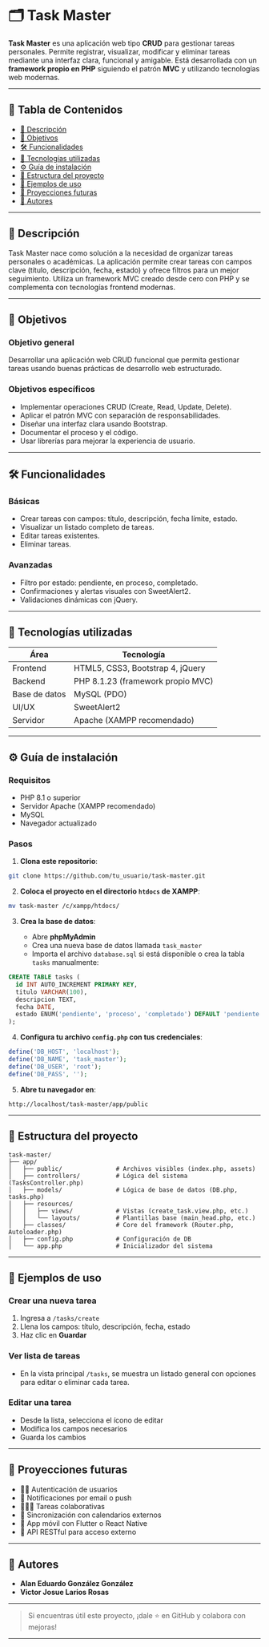 

# 🗂️ Task Master

**Task Master** es una aplicación web tipo **CRUD** para gestionar tareas personales. Permite registrar, visualizar, modificar y eliminar tareas mediante una interfaz clara, funcional y amigable. Está desarrollada con un **framework propio en PHP** siguiendo el patrón **MVC** y utilizando tecnologías web modernas.

---

## 🧩 Tabla de Contenidos

* [📌 Descripción](#-descripción)
* [🎯 Objetivos](#-objetivos)
* [🛠️ Funcionalidades](#-funcionalidades)
* [🔧 Tecnologías utilizadas](#-tecnologías-utilizadas)
* [⚙️ Guía de instalación](#-guía-de-instalación)
* [📁 Estructura del proyecto](#-estructura-del-proyecto)
* [🚀 Ejemplos de uso](#-ejemplos-de-uso)
* [🔭 Proyecciones futuras](#-proyecciones-futuras)
* [👥 Autores](#-autores)

---

## 📌 Descripción

Task Master nace como solución a la necesidad de organizar tareas personales o académicas. La aplicación permite crear tareas con campos clave (título, descripción, fecha, estado) y ofrece filtros para un mejor seguimiento. Utiliza un framework MVC creado desde cero con PHP y se complementa con tecnologías frontend modernas.

---

## 🎯 Objetivos

### Objetivo general

Desarrollar una aplicación web CRUD funcional que permita gestionar tareas usando buenas prácticas de desarrollo web estructurado.

### Objetivos específicos

* Implementar operaciones CRUD (Create, Read, Update, Delete).
* Aplicar el patrón MVC con separación de responsabilidades.
* Diseñar una interfaz clara usando Bootstrap.
* Documentar el proceso y el código.
* Usar librerías para mejorar la experiencia de usuario.

---

## 🛠️ Funcionalidades

### Básicas

* Crear tareas con campos: título, descripción, fecha límite, estado.
* Visualizar un listado completo de tareas.
* Editar tareas existentes.
* Eliminar tareas.

### Avanzadas

* Filtro por estado: pendiente, en proceso, completado.
* Confirmaciones y alertas visuales con SweetAlert2.
* Validaciones dinámicas con jQuery.

---

## 🔧 Tecnologías utilizadas

| Área          | Tecnología                        |
| ------------- | --------------------------------- |
| Frontend      | HTML5, CSS3, Bootstrap 4, jQuery  |
| Backend       | PHP 8.1.23 (framework propio MVC) |
| Base de datos | MySQL (PDO)                       |
| UI/UX         | SweetAlert2                       |
| Servidor      | Apache (XAMPP recomendado)        |

---

## ⚙️ Guía de instalación

### Requisitos

* PHP 8.1 o superior
* Servidor Apache (XAMPP recomendado)
* MySQL
* Navegador actualizado

### Pasos

1. **Clona este repositorio**:

```bash
git clone https://github.com/tu_usuario/task-master.git
```

2. **Coloca el proyecto en el directorio `htdocs` de XAMPP**:

```bash
mv task-master /c/xampp/htdocs/
```

3. **Crea la base de datos**:

   * Abre **phpMyAdmin**
   * Crea una nueva base de datos llamada `task_master`
   * Importa el archivo `database.sql` si está disponible o crea la tabla `tasks` manualmente:

```sql
CREATE TABLE tasks (
  id INT AUTO_INCREMENT PRIMARY KEY,
  titulo VARCHAR(100),
  descripcion TEXT,
  fecha DATE,
  estado ENUM('pendiente', 'proceso', 'completado') DEFAULT 'pendiente'
);
```

4. **Configura tu archivo `config.php` con tus credenciales**:

```php
define('DB_HOST', 'localhost');
define('DB_NAME', 'task_master');
define('DB_USER', 'root');
define('DB_PASS', '');
```

5. **Abre tu navegador en**:

```
http://localhost/task-master/app/public
```

---

## 📁 Estructura del proyecto

```plaintext
task-master/
├── app/
│   ├── public/               # Archivos visibles (index.php, assets)
│   ├── controllers/          # Lógica del sistema (TasksController.php)
│   ├── models/               # Lógica de base de datos (DB.php, tasks.php)
│   ├── resources/
│   │   ├── views/            # Vistas (create_task.view.php, etc.)
│   │   └── layouts/          # Plantillas base (main_head.php, etc.)
│   ├── classes/              # Core del framework (Router.php, Autoloader.php)
│   ├── config.php            # Configuración de DB
│   └── app.php               # Inicializador del sistema
```

---

## 🚀 Ejemplos de uso

### Crear una nueva tarea

1. Ingresa a `/tasks/create`
2. Llena los campos: título, descripción, fecha, estado
3. Haz clic en **Guardar**

### Ver lista de tareas

* En la vista principal `/tasks`, se muestra un listado general con opciones para editar o eliminar cada tarea.

### Editar una tarea

* Desde la lista, selecciona el ícono de editar
* Modifica los campos necesarios
* Guarda los cambios

---

## 🔭 Proyecciones futuras

* 🧑‍💻 Autenticación de usuarios
* 📨 Notificaciones por email o push
* 🧑‍🤝‍🧑 Tareas colaborativas
* 📅 Sincronización con calendarios externos
* 📱 App móvil con Flutter o React Native
* 🔌 API RESTful para acceso externo

---

## 👥 Autores

* **Alan Eduardo González González**
* **Victor Josue Larios Rosas**
---

> Si encuentras útil este proyecto, ¡dale ⭐ en GitHub y colabora con mejoras!

---

